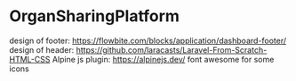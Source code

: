# OrganSharingPlatform


design of footer: https://flowbite.com/blocks/application/dashboard-footer/
design of header: https://github.com/laracasts/Laravel-From-Scratch-HTML-CSS
Alpine js plugin: https://alpinejs.dev/
font awesome for some icons